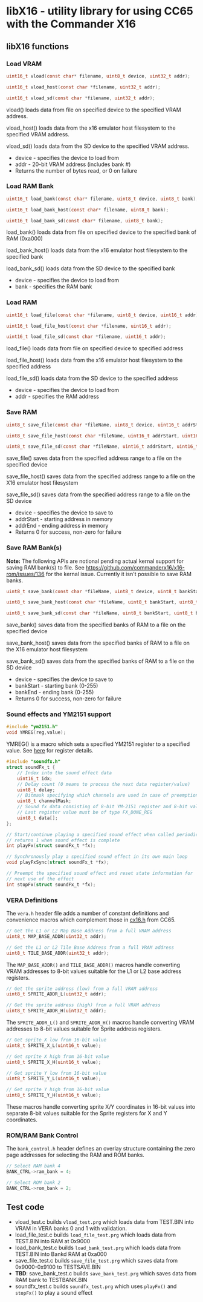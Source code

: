 # libX16 - utility library for using CC65 with the Commander X16

## libX16 functions

### Load VRAM
```c
uint16_t vload(const char* filename, uint8_t device, uint32_t addr);

uint16_t vload_host(const char *filename, uint32_t addr);

uint16_t vload_sd(const char *filename, uint32_t addr);
```

vload() loads data from file on specified device to the specified VRAM address.

vload_host() loads data from the x16 emulator host filesystem to the specified VRAM address.

vload_sd() loads data from the SD device to the specified VRAM address.

- device - specifies the device to load from
- addr - 20-bit VRAM address (includes bank #)
- Returns the number of bytes read, or 0 on failure

### Load RAM Bank
```c
uint16_t load_bank(const char* filename, uint8_t device, uint8_t bank);

uint16_t load_bank_host(const char* filename, uint8_t bank);

uint16_t load_bank_sd(const char* filename, uint8_t bank);
```
load_bank() loads data from file on specified device to the specified bank of RAM (0xa000)

load_bank_host() loads data from the x16 emulator host filesystem to the specified bank

load_bank_sd() loads data from the SD device to the specified bank

- device - specifies the device to load from
- bank - specifies the RAM bank

### Load RAM
```c
uint16_t load_file(const char *filename, uint8_t device, uint16_t addr);

uint16_t load_file_host(const char *filename, uint16_t addr);

uint16_t load_file_sd(const char *filename, uint16_t addr);
```

load_file() loads data from file on specified device to specified address

load_file_host() loads data from the x16 emulator host filesystem to the specified address

load_file_sd() loads data from the SD device to the specified address

- device - specifies the device to load from
- addr - specifies the RAM address

### Save RAM
```c
uint8_t save_file(const char *fileName, uint8_t device, uint16_t addrStart, uint16_t addrEnd);

uint8_t save_file_host(const char *fileName, uint16_t addrStart, uint16_t addrEnd);

uint8_t save_file_sd(const char *fileName, uint16_t addrStart, uint16_t addrEnd);
```

save_file() saves data from the specified address range to a file on the specified device

save_file_host() saves data from the specified address range to a file on the X16 emulator host filesystem

save_file_sd() saves data from the specified address range to a file on the SD device

- device - specifies the device to save to
- addrStart - starting address in memory
- addrEnd - ending address in memory
- Returns 0 for success, non-zero for failure

### Save RAM Bank(s)
**Note:** The following APIs are notional pending actual kernal support for saving RAM bank(s) to file. See https://github.com/commanderx16/x16-rom/issues/136 for the kernal issue. Currently it isn't possible to save RAM banks.

```c
uint8_t save_bank(const char *fileName, uint8_t device, uint8_t bankStart, uint8_t bankEnd);

uint8_t save_bank_host(const char *fileName, uint8_t bankStart, uint8_t bankEnd);

uint8_t save_bank_sd(const char *fileName, uint8_t bankStart, uint8_t bankEnd);
```
save_bank() saves data from the specified banks of RAM to a file on the specified device

save_bank_host() saves data from the specified banks of RAM to a file on the X16 emulator host filesystem

save_bank_sd() saves data from the specified banks of RAM to a file on the SD device

- device - specifies the device to save to
- bankStart - starting bank (0-255)
- bankEnd - ending bank (0-255)
- Returns 0 for success, non-zero for failure

### Sound effects and YM2151 support
```c
#include "ym2151.h"
void YMREG(reg,value);
```
YMREG() is a macro which sets a specified YM2151 register to a specified value. See [here](https://http://www.cx5m.net/fmunit.htm) for register details.

```c
#include "soundfx.h"
struct soundFx_t {
    // Index into the sound effect data
    uint16_t idx;
    // Delay count (0 means to process the next data register/value)
    uint8_t delay;
    // Bitmask specifying which channels are used in case of preemption
    uint8_t channelMask;
    // Sound fx data consisting of 8-bit YM-2151 register and 8-bit value
    // Last register value must be of type FX_DONE_REG
    uint8_t data[];
};

// Start/continue playing a specified sound effect when called periodically from the main loop
// returns 1 when sound effect is complete
int playFx(struct soundFx_t *fx);

// Synchronously play a specified sound effect in its own main loop
void playFxSync(struct soundFx_t *fx);

// Preempt the specified sound effect and reset state information for 
// next use of the effect
int stopFx(struct soundFx_t *fx);
```

### VERA Definitions
The `vera.h` header file adds a number of constant definitions and convenience macros which complement those in [cx16.h](https://github.com/cc65/cc65/blob/master/include/cx16.h) from CC65.

```c
// Get the L1 or L2 Map Base Address from a full VRAM address
uint8_t MAP_BASE_ADDR(uint32_t addr);

// Get the L1 or L2 Tile Base Address from a full VRAM address
uint8_t TILE_BASE_ADDR(uint32_t addr);
```
The `MAP_BASE_ADDR()` and `TILE_BASE_ADDR()` macros handle converting VRAM addresses to 8-bit values suitable for the L1 or L2 base address registers.

```c
// Get the sprite address (low) from a full VRAM address
uint8_t SPRITE_ADDR_L(uint32_t addr);

// Get the sprite address (high) from a full VRAM address
uint8_t SPRITE_ADDR_H(uint32_t addr);
```
The `SPRITE_ADDR_L()` and `SPRITE_ADDR_H()` macros handle converting VRAM addresses to 8-bit values suitable for Sprite address registers. 

```c
// Get sprite X low from 16-bit value
uint8_t SPRITE_X_L(uint16_t value);

// Get sprite X high from 16-bit value
uint8_t SPRITE_X_H(uint16_t value);

// Get sprite Y low from 16-bit value
uint8_t SPRITE_Y_L(uint16_t value);

// Get sprite Y high from 16-bit value
uint8_t SPRITE_Y_H(uint16_t value);
```
These macros handle converting sprite X/Y coordinates in 16-bit values into separate 8-bit values suitable for the Sprite registers for X and Y coordinates.

### ROM/RAM Bank Control
The `bank_control.h` header defines an overlay structure containing the zero page addresses for selecting the RAM and ROM banks.

```c
// Select RAM bank 4
BANK_CTRL->ram_bank = 4;

// Select ROM bank 2
BANK_CTRL->rom_bank = 2;
```

## Test code
- vload_test.c builds `vload_test.prg` which loads data from TEST.BIN into VRAM in VERA banks 0 and 1 with validation.
- load_file_test.c builds `load_file_test.prg` which loads data from TEST.BIN into RAM at 0x9000
- load_bank_test.c builds `load_bank_test.prg` which loads data from TEST.BIN into Bankd RAM at 0xa000
- save_file_test.c builds `save_file_test.prg` which saves data from 0x9000-0x9100 to TESTSAVE.BIN
- **TBD**: save_bank_test.c builds `save_bank_test.prg` which saves data from RAM bank to TESTBANK.BIN
- soundfx_test.c builds `soundfx_test.prg` which uses `playFx()` and `stopFx()` to play a sound effect